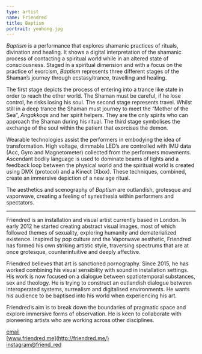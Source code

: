 ```yaml
---
type: artist
name: Friendred
title: Baptism
portrait: youhong.jpg
---
```


*Baptism* is a performance that explores shamanic practices of rituals, divination and healing. It shows a digital interpretation of the shamanic process of contacting a spiritual world while in an altered state of consciousness. Staged in a spiritual dimension and with a focus on the practice of exorcism, *Baptism* represents three different stages of the Shaman’s journey through ecstasy/trance, travelling and healing.

The first stage depicts the process of entering into a trance like state in order to reach the other world. The Shaman must be careful, if he lose control, he risks losing his soul. The second stage represents travel. Whilst still in a deep trance the Shaman must journey to meet the “Mother of the Sea”, *Angakkoqs* and her spirit helpers. They are the only spirits who can approach the Shaman during his ritual. The third stage symbolises the exchange of the soul within the patient that exorcises the demon.

Wearable technologies assist the performers in embodying the idea of transformation. High voltage, dimmable LED’s are controlled with IMU data (Acc, Gyro and Magnetometer) collected from the performers movements. Ascendant bodily language is used to dominate beams of lights and a feedback loop between the physical world and the spiritual world is created using DMX (protocol) and a Kinect (Xbox). These techniques, combined, create an immersive depiction of a new age ritual.

The aesthetics and scenography of *Baptism* are outlandish, grotesque and vaporwave, creating a feeling of synesthesia within performers and spectators.

---

Friendred is an installation and visual artist currently based in London. In early 2012 he started creating abstract visual images, most of which followed themes of sexuality, exploring humanity and dematerialized existence. Inspired by pop culture and the Vaporwave aesthetic, Friendred has formed his own striking artistic style, traversing spectrums that are at once grotesque, counterintuitive and deeply affective.

Friendred believes that art is sanctioned pornography. Since 2015, he has worked combining his visual sensibility with sound in installation settings. His work is now focused on a dialogue between spatiotemporal substances, sex and theology. He is trying to construct an outlandish dialogue between interoperated systems, surrealism and digitalised environments. He wants his audience to be baptised into his world when experiencing his art.

Friendred’s aim is to break down the boundaries of pragmatic space and explore immersive forms of observation. He is keen to collaborate with pioneering artists who are working across other disciplines.

[email](mailto:friendred0@gmail.com)  
[www.friendred.me](http://friendred.me/)  
[instagram@friend_red](https://instagram.com/friend_red)
